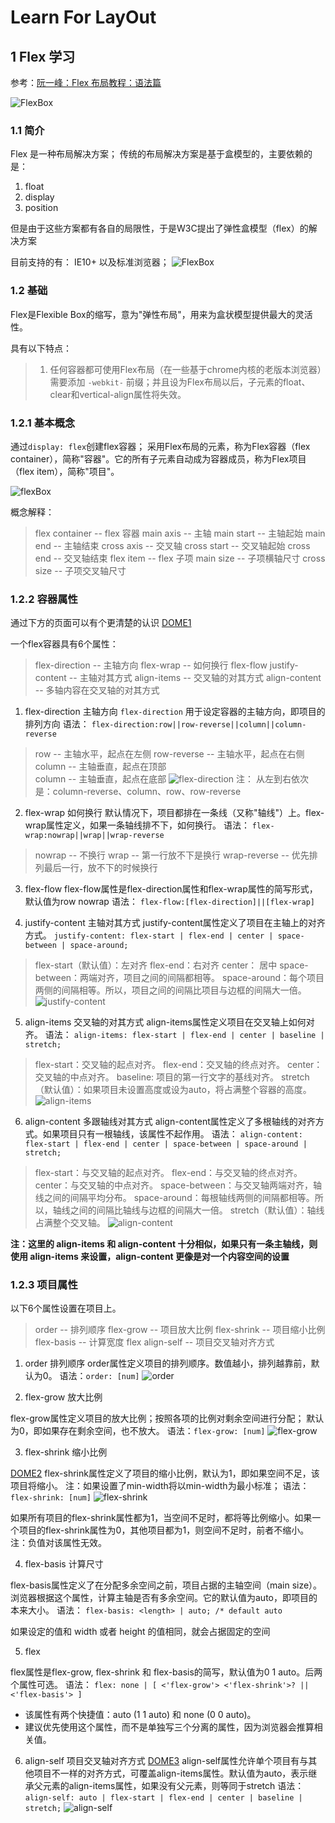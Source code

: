 # Learn For LayOut

## 1 Flex 学习

参考：[阮一峰：Flex 布局教程：语法篇](http://www.ruanyifeng.com/blog/2015/07/flex-grammar.html)

![FlexBox](./flexBox.png)

### 1.1 简介

Flex 是一种布局解决方案；
传统的布局解决方案是基于盒模型的，主要依赖的是：
1. float
2. display
3. position

但是由于这些方案都有各自的局限性，于是W3C提出了弹性盒模型（flex）的解决方案

目前支持的有：
IE10+ 以及标准浏览器；
![FlexBox](./flexBox兼容性.png)


### 1.2 基础

Flex是Flexible Box的缩写，意为"弹性布局"，用来为盒状模型提供最大的灵活性。

具有以下特点：

>1. 任何容器都可使用Flex布局（在一些基于chrome内核的老版本浏览器）需要添加 `-webkit-` 前缀；并且设为Flex布局以后，子元素的float、clear和vertical-align属性将失效。

### 1.2.1 基本概念

通过`display: flex`创建flex容器；
采用Flex布局的元素，称为Flex容器（flex container），简称"容器"。它的所有子元素自动成为容器成员，称为Flex项目（flex item），简称"项目"。

![flexBox](./flexBox基本概念.png)

概念解释：
> flex container -- flex 容器
> main axis -- 主轴
> main start -- 主轴起始
> main end -- 主轴结束
> cross axis -- 交叉轴
> cross start -- 交叉轴起始
> cross end -- 交叉轴结束
> flex item -- flex 子项
> main size -- 子项横轴尺寸
> cross size -- 子项交叉轴尺寸

### 1.2.2 容器属性

通过下方的页面可以有个更清楚的认识
[DOME1](./dome/dome.html)

一个flex容器具有6个属性：
> flex-direction -- 主轴方向
> flex-wrap -- 如何换行
> flex-flow
> justify-content -- 主轴对其方式
> align-items -- 交叉轴的对其方式
> align-content -- 多轴内容在交叉轴的对其方式

1. flex-direction 主轴方向
`flex-direction` 用于设定容器的主轴方向，即项目的排列方向
语法：
`flex-direction:row||row-reverse||column||column-reverse`
> row -- 主轴水平，起点在左侧
> row-reverse -- 主轴水平，起点在右侧
> column -- 主轴垂直，起点在顶部  
> column -- 主轴垂直，起点在底部
![flex-direction](./flex-direction.png)
注： 从左到右依次是：column-reverse、column、row、row-reverse

2. flex-wrap 如何换行
默认情况下，项目都排在一条线（又称"轴线"）上。flex-wrap属性定义，如果一条轴线排不下，如何换行。
语法：
`flex-wrap:nowrap||wrap||wrap-reverse`
> nowrap -- 不换行
> wrap -- 第一行放不下是换行
> wrap-reverse -- 优先排列最后一行，放不下的时候换行

3. flex-flow
flex-flow属性是flex-direction属性和flex-wrap属性的简写形式，默认值为row nowrap
语法：
`flex-flow:[flex-direction]||[flex-wrap]`

4. justify-content 主轴对其方式
justify-content属性定义了项目在主轴上的对齐方式。
`justify-content: flex-start | flex-end | center | space-between | space-around;`
> flex-start（默认值）：左对齐
> flex-end：右对齐
> center： 居中
> space-between：两端对齐，项目之间的间隔都相等。
> space-around：每个项目两侧的间隔相等。所以，项目之间的间隔比项目与边框的间隔大一倍。
![justify-content](./justify-content.png)

5. align-items 交叉轴的对其方式
align-items属性定义项目在交叉轴上如何对齐。
语法：
`align-items: flex-start | flex-end | center | baseline | stretch;`
> flex-start：交叉轴的起点对齐。
> flex-end：交叉轴的终点对齐。
> center：交叉轴的中点对齐。
> baseline: 项目的第一行文字的基线对齐。
> stretch（默认值）：如果项目未设置高度或设为auto，将占满整个容器的高度。
![align-items](./align-items.png)

6. align-content 多跟轴线对其方式
align-content属性定义了多根轴线的对齐方式。如果项目只有一根轴线，该属性不起作用。
语法：
`align-content: flex-start | flex-end | center | space-between | space-around | stretch;`
>flex-start：与交叉轴的起点对齐。
flex-end：与交叉轴的终点对齐。
center：与交叉轴的中点对齐。
space-between：与交叉轴两端对齐，轴线之间的间隔平均分布。
space-around：每根轴线两侧的间隔都相等。所以，轴线之间的间隔比轴线与边框的间隔大一倍。
stretch（默认值）：轴线占满整个交叉轴。
![align-content](./align-contents.png)

__注：这里的 align-items 和 align-content 十分相似，如果只有一条主轴线，则使用 align-items 来设置，align-content 更像是对一个内容空间的设置__

### 1.2.3 项目属性
以下6个属性设置在项目上。
>order -- 排列顺序
flex-grow -- 项目放大比例
flex-shrink -- 项目缩小比例
flex-basis -- 计算宽度
flex
align-self -- 项目交叉轴对齐方式

1. order 排列顺序
 order属性定义项目的排列顺序。数值越小，排列越靠前，默认为0。
语法：`order: [num]`
![order](./order.png)

2. flex-grow 放大比例

 flex-grow属性定义项目的放大比例；按照各项的比例对剩余空间进行分配；
 默认为0，即如果存在剩余空间，也不放大。
 语法：`flex-grow: [num]`
 ![flex-grow](./flex-grow.png)

3. flex-shrink 缩小比例

 [DOME2](./dome/dome1.html)
 flex-shrink属性定义了项目的缩小比例，默认为1，即如果空间不足，该项目将缩小。
 注：如果设置了min-width将以min-width为最小标准；
 语法：`flex-shrink: [num]`
 ![flex-shrink](./flex-shrink.jpg)

 如果所有项目的flex-shrink属性都为1，当空间不足时，都将等比例缩小。如果一个项目的flex-shrink属性为0，其他项目都为1，则空间不足时，前者不缩小。
 注：负值对该属性无效。

4. flex-basis 计算尺寸

 flex-basis属性定义了在分配多余空间之前，项目占据的主轴空间（main size）。浏览器根据这个属性，计算主轴是否有多余空间。它的默认值为auto，即项目的本来大小。
 语法：  `flex-basis: <length> | auto; /* default auto `

 如果设定的值和 width 或者 height 的值相同，就会占据固定的空间

5. flex

 flex属性是flex-grow, flex-shrink 和 flex-basis的简写，默认值为0 1 auto。后两个属性可选。
 语法：
 `flex: none | [ <'flex-grow'> <'flex-shrink'>? || <'flex-basis'> ]`
 - 该属性有两个快捷值：auto (1 1 auto) 和 none (0 0 auto)。
 - 建议优先使用这个属性，而不是单独写三个分离的属性，因为浏览器会推算相关值。

6. align-self 项目交叉轴对齐方式
 [DOME3](./dome/dome2.html)
 align-self属性允许单个项目有与其他项目不一样的对齐方式，可覆盖align-items属性。默认值为auto，表示继承父元素的align-items属性，如果没有父元素，则等同于stretch
 语法：
 `align-self: auto | flex-start | flex-end | center | baseline | stretch;`
 ![align-self](./align-self.png)
